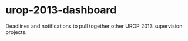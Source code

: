 urop-2013-dashboard
=======================

Deadlines and notifications to pull together other UROP 2013 supervision projects.
